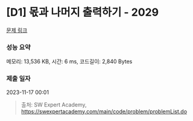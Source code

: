 # [D1] 몫과 나머지 출력하기 - 2029 

[문제 링크](https://swexpertacademy.com/main/code/problem/problemDetail.do?contestProbId=AV5QGNvKAtEDFAUq) 

### 성능 요약

메모리: 13,536 KB, 시간: 6 ms, 코드길이: 2,840 Bytes

### 제출 일자

2023-11-17 00:01



> 출처: SW Expert Academy, https://swexpertacademy.com/main/code/problem/problemList.do